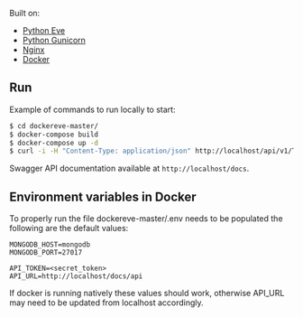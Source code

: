 Built on:
* [Python Eve](http://python-eve.org/)
* [Python Gunicorn](http://gunicorn.org/)
* [Nginx](https://nginx.org/)
* [Docker](https://www.docker.com/)

## Run
Example of commands to run locally to start:
```sh
$ cd dockereve-master/
$ docker-compose build
$ docker-compose up -d
$ curl -i -H "Content-Type: application/json" http://localhost/api/v1/T1w
```

Swagger API documentation available at `http://localhost/docs`.

## Environment variables in Docker
To properly run the file dockereve-master/.env needs to be populated the following are the default values:
```
MONGODB_HOST=mongodb
MONGODB_PORT=27017

API_TOKEN=<secret_token>
API_URL=http://localhost/docs/api
```

If docker is running natively these values should work, otherwise API_URL may need to be updated from localhost accordingly.
